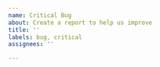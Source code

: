 ```yaml
---
name: Critical Bug
about: Create a report to help us improve
title: ''
labels: bug, critical
assignees: ''

---
```



